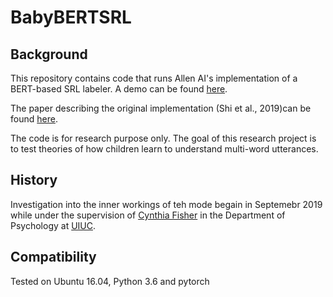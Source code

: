 # BabyBERTSRL

## Background

This repository contains code that runs Allen AI's implementation of a BERT-based SRL labeler. 
A demo can be found [here](https://demo.allennlp.org/semantic-role-labeling). 

The paper describing the original implementation (Shi et al., 2019)can be found [here](https://arxiv.org/abs/1904.05255).

The code is for research purpose only. 
The goal of this research project is to test theories of how children learn to understand multi-word utterances. 

## History

Investigation into the inner workings of teh mode begain in Septemebr 2019 while under the supervision of [Cynthia Fisher](https://psychology.illinois.edu/directory/profile/clfishe)
in the Department of Psychology at [UIUC](https://psychology.illinois.edu/). 



## Compatibility

Tested on Ubuntu 16.04, Python 3.6 and pytorch

